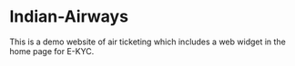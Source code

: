 # Indian-Airways
This is a demo website of air ticketing which includes a web widget in the home page for E-KYC.
